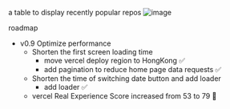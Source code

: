 a table to display recently popular repos
![image](https://github.com/yanggggjie/rising-repo/blob/main/example/example.png)

roadmap
- v0.9 Optimize performance
  - Shorten the first screen loading time
    - move vercel deploy region to HongKong ✅
    - add pagination to reduce home page data requests ✅
  - Shorten the time of switching date button and add loader
    - add loader ✅
  - vercel Real Experience Score increased from 53 to 79 🚀

